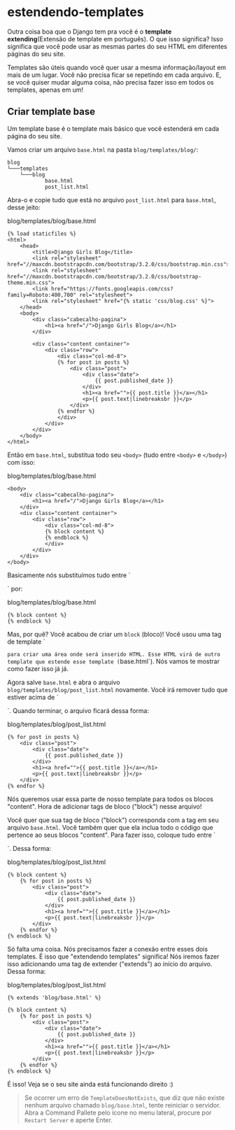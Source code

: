 # estendendo-templates

Outra coisa boa que o Django tem pra você é o **template extending**\(Extensão de template em português\). O que isso significa? Isso significa que você pode usar as mesmas partes do seu HTML em diferentes páginas do seu site.

Templates são úteis quando você quer usar a mesma informação/layout em mais de um lugar. Você não precisa ficar se repetindo em cada arquivo. E, se você quiser mudar alguma coisa, não precisa fazer isso em todos os templates, apenas em um!

## Criar template base

Um template base é o template mais básico que você estenderá em cada página do seu site.

Vamos criar um arquivo `base.html` na pasta `blog/templates/blog/`:

```text
blog
└───templates
    └───blog
            base.html
            post_list.html
```

Abra-o e copie tudo que está no arquivo `post_list.html` para `base.html`, desse jeito:

blog/templates/blog/base.html

```markup
{% load staticfiles %}
<html>
    <head>
        <title>Django Girls Blog</title>
        <link rel="stylesheet" href="//maxcdn.bootstrapcdn.com/bootstrap/3.2.0/css/bootstrap.min.css">
        <link rel="stylesheet" href="//maxcdn.bootstrapcdn.com/bootstrap/3.2.0/css/bootstrap-theme.min.css">
        <link href="https://fonts.googleapis.com/css?family=Roboto:400,700" rel="stylesheet">
        <link rel="stylesheet" href="{% static 'css/blog.css' %}">
    </head>
    <body>
        <div class="cabecalho-pagina">
            <h1><a href="/">Django Girls Blog</a></h1>
        </div>

        <div class="content container">
            <div class="row">
                <div class="col-md-8">
                {% for post in posts %}
                    <div class="post">
                        <div class="date">
                            {{ post.published_date }}
                        </div>
                        <h1><a href="">{{ post.title }}</a></h1>
                        <p>{{ post.text|linebreaksbr }}</p>
                    </div>
                {% endfor %}
                </div>
            </div>
        </div>
    </body>
</html>
```

Então em `base.html`, substitua todo seu `<body>` \(tudo entre `<body>` e `</body>`\) com isso:

blog/templates/blog/base.html

```markup
<body>
    <div class="cabecalho-pagina">
        <h1><a href="/">Django Girls Blog</a></h1>
    </div>
    <div class="content container">
        <div class="row">
            <div class="col-md-8">
            {% block content %}
            {% endblock %}
            </div>
        </div>
    </div>
</body>
```

Basicamente nós substituímos tudo entre \`

\` por:

blog/templates/blog/base.html

```markup
{% block content %}
{% endblock %}
```

Mas, por quê? Você acabou de criar um `block` \(bloco\)! Você usou uma tag de template \`

`para criar uma área onde será inserido HTML. Esse HTML virá de outro template que estende esse template (`base.html\`\). Nós vamos te mostrar como fazer isso já já.

Agora salve `base.html` e abra o arquivo `blog/templates/blog/post_list.html` novamente. Você irá remover tudo que estiver acima de \`

\`. Quando terminar, o arquivo ficará dessa forma:

blog/templates/blog/post\_list.html

```markup
{% for post in posts %}
    <div class="post">
        <div class="date">
            {{ post.published_date }}
        </div>
        <h1><a href="">{{ post.title }}</a></h1>
        <p>{{ post.text|linebreaksbr }}</p>
    </div>
{% endfor %}
```

Nós queremos usar essa parte de nosso template para todos os blocos "content". Hora de adicionar tags de bloco \("block"\) nesse arquivo!

Você quer que sua tag de bloco \("block"\) corresponda com a tag em seu arquivo `base.html`. Você também quer que ela inclua todo o código que pertence ao seus blocos "content". Para fazer isso, coloque tudo entre \`

\`. Dessa forma:

blog/templates/blog/post\_list.html

```markup
{% block content %}
    {% for post in posts %}
        <div class="post">
            <div class="date">
                {{ post.published_date }}
            </div>
            <h1><a href="">{{ post.title }}</a></h1>
            <p>{{ post.text|linebreaksbr }}</p>
        </div>
    {% endfor %}
{% endblock %}
```

Só falta uma coisa. Nós precisamos fazer a conexão entre esses dois templates. É isso que "extendendo templates" significa! Nós iremos fazer isso adicionando uma tag de extender \("extends"\) ao início do arquivo. Dessa forma:

blog/templates/blog/post\_list.html

```markup
{% extends 'blog/base.html' %}

{% block content %}
    {% for post in posts %}
        <div class="post">
            <div class="date">
                {{ post.published_date }}
            </div>
            <h1><a href="">{{ post.title }}</a></h1>
            <p>{{ post.text|linebreaksbr }}</p>
        </div>
    {% endfor %}
{% endblock %}
```

É isso! Veja se o seu site ainda está funcionando direito :\)

> Se ocorrer um erro de `TemplateDoesNotExists`, que diz que não existe nenhum arquivo chamado `blog/base.html`, tente reiniciar o servidor. Abra a Command Pallete pelo ícone no menu lateral, procure por `Restart Server` e aperte Enter.

